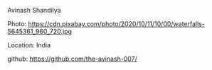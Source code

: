 Avinash Shandilya

Photo: https://cdn.pixabay.com/photo/2020/10/11/10/00/waterfalls-5645361_960_720.jpg

Location: India 

github: https://github.com/the-avinash-007/
